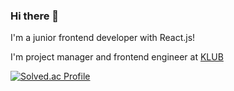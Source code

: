 ### Hi there 👋
I'm a junior frontend developer with React.js!

I'm project manager and frontend engineer at [KLUB](https://klub.kr)

[![Solved.ac Profile](http://mazassumnida.wtf/api/generate_badge?boj=zzamny1013)](https://solved.ac/zzamny1013)
